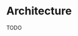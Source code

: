 <!--
SPDX-FileCopyrightText: 2023 Jason Pena <jasonpena@awkless.com>
SPDX-License-Identifier: MIT
-->

# Architecture

TODO
